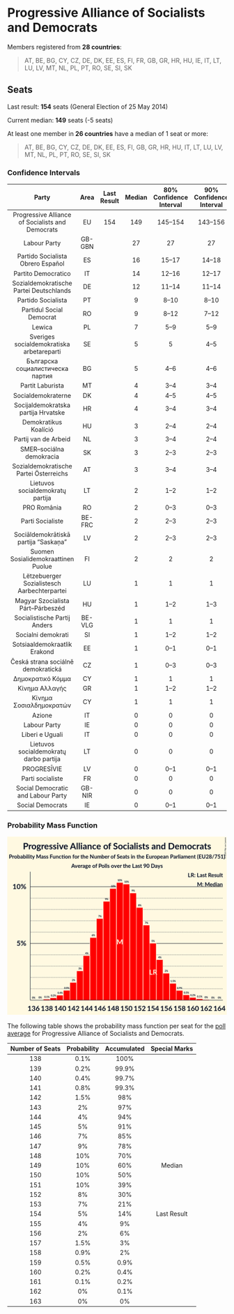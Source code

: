 # Progressive Alliance of Socialists and Democrats

Members registered from **28 countries**:

> AT, BE, BG, CY, CZ, DE, DK, EE, ES, FI, FR, GB, GR, HR, HU, IE, IT, LT, LU, LV, MT, NL, PL, PT, RO, SE, SI, SK

## Seats

Last result: **154** seats (General Election of 25 May 2014)

Current median: **149** seats (-5 seats)

At least one member in **26 countries** have a median of 1 seat or more:

> AT, BE, BG, CY, CZ, DE, DK, EE, ES, FI, GB, GR, HR, HU, IT, LT, LU, LV, MT, NL, PL, PT, RO, SE, SI, SK

### Confidence Intervals

| Party | Area | Last Result | Median | 80% Confidence Interval | 90% Confidence Interval | 95% Confidence Interval | 99% Confidence Interval |
|:-----:|:----:|:-----------:|:------:|:-----------------------:|:-----------------------:|:-----------------------:|:-----------------------:|
| Progressive Alliance of Socialists and Democrats | EU | 154 | 149 | 145–154 | 143–156 | 142–157 | 140–159 |
| Labour Party | GB-GBN | | 27 | 27 | 27 | 27 | 27 |
| Partido Socialista Obrero Español | ES | | 16 | 15–17 | 14–18 | 14–18 | 13–18 |
| Partito Democratico | IT | | 14 | 12–16 | 12–17 | 12–17 | 11–18 |
| Sozialdemokratische Partei Deutschlands | DE | | 12 | 11–14 | 11–14 | 11–15 | 10–15 |
| Partido Socialista | PT | | 9 | 8–10 | 8–10 | 7–10 | 7–10 |
| Partidul Social Democrat | RO | | 9 | 8–12 | 7–12 | 7–12 | 7–13 |
| Lewica | PL | | 7 | 5–9 | 5–9 | 5–9 | 4–10 |
| Sveriges socialdemokratiska arbetareparti | SE | | 5 | 5 | 4–5 | 4–5 | 4–6 |
| Българска социалистическа партия | BG | | 5 | 4–6 | 4–6 | 4–6 | 4–6 |
| Partit Laburista | MT | | 4 | 3–4 | 3–4 | 3–4 | 3–4 |
| Socialdemokraterne | DK | | 4 | 4–5 | 4–5 | 4–5 | 4–5 |
| Socijaldemokratska partija Hrvatske | HR | | 4 | 3–4 | 3–4 | 3–5 | 3–5 |
| Demokratikus Koalíció | HU | | 3 | 2–4 | 2–4 | 2–4 | 2–4 |
| Partij van de Arbeid | NL | | 3 | 3–4 | 2–4 | 2–4 | 2–4 |
| SMER–sociálna demokracia | SK | | 3 | 2–3 | 2–3 | 2–3 | 2–4 |
| Sozialdemokratische Partei Österreichs | AT | | 3 | 3–4 | 3–4 | 2–4 | 2–4 |
| Lietuvos socialdemokratų partija | LT | | 2 | 1–2 | 1–2 | 1–2 | 1–3 |
| PRO România | RO | | 2 | 0–3 | 0–3 | 0–3 | 0–4 |
| Parti Socialiste | BE-FRC | | 2 | 2–3 | 2–3 | 2–3 | 2–3 |
| Sociāldemokrātiskā partija “Saskaņa” | LV | | 2 | 2–3 | 2–3 | 2–3 | 1–3 |
| Suomen Sosialidemokraattinen Puolue | FI | | 2 | 2 | 2 | 2–3 | 2–3 |
| Lëtzebuerger Sozialistesch Aarbechterpartei | LU | | 1 | 1 | 1 | 1 | 1 |
| Magyar Szocialista Párt–Párbeszéd | HU | | 1 | 1–2 | 1–3 | 1–3 | 1–3 |
| Socialistische Partij Anders | BE-VLG | | 1 | 1 | 1 | 1 | 1 |
| Socialni demokrati | SI | | 1 | 1–2 | 1–2 | 1–2 | 1–2 |
| Sotsiaaldemokraatlik Erakond | EE | | 1 | 0–1 | 0–1 | 0–1 | 0–1 |
| Česká strana sociálně demokratická | CZ | | 1 | 0–3 | 0–3 | 0–3 | 0–3 |
| Δημοκρατικό Κόμμα | CY | | 1 | 1 | 1 | 1 | 1 |
| Κίνημα Αλλαγής | GR | | 1 | 1–2 | 1–2 | 1–2 | 1–2 |
| Κίνημα Σοσιαλδημοκρατών | CY | | 1 | 1 | 1 | 1 | 1 |
| Azione | IT | | 0 | 0 | 0 | 0–3 | 0–3 |
| Labour Party | IE | | 0 | 0 | 0 | 0 | 0–1 |
| Liberi e Uguali | IT | | 0 | 0 | 0 | 0–3 | 0–4 |
| Lietuvos socialdemokratų darbo partija | LT | | 0 | 0 | 0 | 0 | 0–1 |
| PROGRESĪVIE | LV | | 0 | 0–1 | 0–1 | 0–1 | 0–1 |
| Parti socialiste | FR | | 0 | 0 | 0 | 0 | 0 |
| Social Democratic and Labour Party | GB-NIR | | 0 | 0 | 0 | 0 | 0 |
| Social Democrats | IE | | 0 | 0–1 | 0–1 | 0–1 | 0–1 |

### Probability Mass Function

![Graph with seats probability mass function not yet produced](average-2020-01-31-seats-pmf-progressiveallianceofsocialistsanddemocrats.png "Seats Probability Mass Function")

The following table shows the probability mass function per seat for the [poll average](average-2020-01-31.html) for Progressive Alliance of Socialists and Democrats.

| Number of Seats | Probability | Accumulated | Special Marks |
|:---------------:|:-----------:|:-----------:|:-------------:|
| 138 | 0.1% | 100% |  |
| 139 | 0.2% | 99.9% |  |
| 140 | 0.4% | 99.7% |  |
| 141 | 0.8% | 99.3% |  |
| 142 | 1.5% | 98% |  |
| 143 | 2% | 97% |  |
| 144 | 4% | 94% |  |
| 145 | 5% | 91% |  |
| 146 | 7% | 85% |  |
| 147 | 9% | 78% |  |
| 148 | 10% | 70% |  |
| 149 | 10% | 60% | Median |
| 150 | 10% | 50% |  |
| 151 | 10% | 39% |  |
| 152 | 8% | 30% |  |
| 153 | 7% | 21% |  |
| 154 | 5% | 14% | Last Result |
| 155 | 4% | 9% |  |
| 156 | 2% | 6% |  |
| 157 | 1.5% | 3% |  |
| 158 | 0.9% | 2% |  |
| 159 | 0.5% | 0.9% |  |
| 160 | 0.2% | 0.4% |  |
| 161 | 0.1% | 0.2% |  |
| 162 | 0% | 0.1% |  |
| 163 | 0% | 0% |  |



